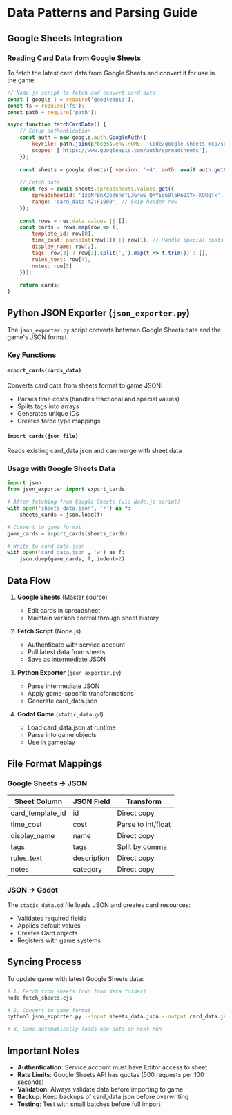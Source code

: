 # Data Patterns and Parsing Guide

## Google Sheets Integration

### Reading Card Data from Google Sheets

To fetch the latest card data from Google Sheets and convert it for use in the game:

```javascript
// Node.js script to fetch and convert card data
const { google } = require('googleapis');
const fs = require('fs');
const path = require('path');

async function fetchCardData() {
    // Setup authentication
    const auth = new google.auth.GoogleAuth({
        keyFile: path.join(process.env.HOME, 'Code/google-sheets-mcp/service-account-key.json'),
        scopes: ['https://www.googleapis.com/auth/spreadsheets'],
    });
    
    const sheets = google.sheets({ version: 'v4', auth: await auth.getClient() });
    
    // Fetch data
    const res = await sheets.spreadsheets.values.get({
        spreadsheetId: '1zoNrBnX2od6nrTL3G4wS_QMYig69laRn0XYH-KOUqTk',
        range: 'card_data!A2:F1000', // Skip header row
    });
    
    const rows = res.data.values || [];
    const cards = rows.map(row => ({
        template_id: row[0],
        time_cost: parseInt(row[1]) || row[1], // Handle special costs like "???"
        display_name: row[2],
        tags: row[3] ? row[3].split(',').map(t => t.trim()) : [],
        rules_text: row[4],
        notes: row[5]
    }));
    
    return cards;
}
```

## Python JSON Exporter (`json_exporter.py`)

The `json_exporter.py` script converts between Google Sheets data and the game's JSON format.

### Key Functions

#### `export_cards(cards_data)`
Converts card data from sheets format to game JSON:
- Parses time costs (handles fractional and special values)
- Splits tags into arrays
- Generates unique IDs
- Creates force type mappings

#### `import_cards(json_file)`
Reads existing card_data.json and can merge with sheet data

### Usage with Google Sheets Data

```python
import json
from json_exporter import export_cards

# After fetching from Google Sheets (via Node.js script)
with open('sheets_data.json', 'r') as f:
    sheets_cards = json.load(f)

# Convert to game format
game_cards = export_cards(sheets_cards)

# Write to card_data.json
with open('card_data.json', 'w') as f:
    json.dump(game_cards, f, indent=2)
```

## Data Flow

1. **Google Sheets** (Master source)
   - Edit cards in spreadsheet
   - Maintain version control through sheet history

2. **Fetch Script** (Node.js)
   - Authenticate with service account
   - Pull latest data from sheets
   - Save as intermediate JSON

3. **Python Exporter** (`json_exporter.py`)
   - Parse intermediate JSON
   - Apply game-specific transformations
   - Generate card_data.json

4. **Godot Game** (`static_data.gd`)
   - Load card_data.json at runtime
   - Parse into game objects
   - Use in gameplay

## File Format Mappings

### Google Sheets → JSON
| Sheet Column | JSON Field | Transform |
|-------------|------------|-----------|
| card_template_id | id | Direct copy |
| time_cost | cost | Parse to int/float |
| display_name | name | Direct copy |
| tags | tags | Split by comma |
| rules_text | description | Direct copy |
| notes | category | Direct copy |

### JSON → Godot
The `static_data.gd` file loads JSON and creates card resources:
- Validates required fields
- Applies default values
- Creates Card objects
- Registers with game systems

## Syncing Process

To update game with latest Google Sheets data:

```bash
# 1. Fetch from sheets (run from data folder)
node fetch_sheets.cjs

# 2. Convert to game format
python3 json_exporter.py --input sheets_data.json --output card_data.json

# 3. Game automatically loads new data on next run
```

## Important Notes

- **Authentication**: Service account must have Editor access to sheet
- **Rate Limits**: Google Sheets API has quotas (500 requests per 100 seconds)
- **Validation**: Always validate data before importing to game
- **Backup**: Keep backups of card_data.json before overwriting
- **Testing**: Test with small batches before full import